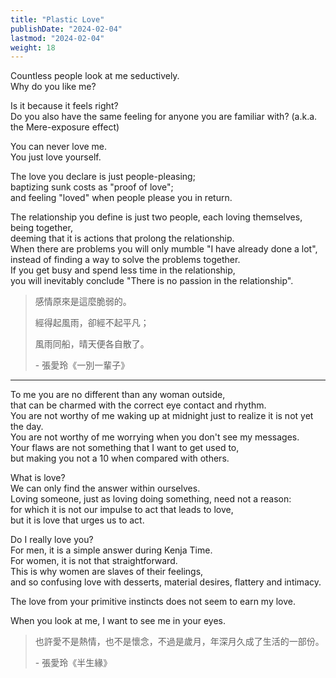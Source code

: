 ```yaml
---
title: "Plastic Love"
publishDate: "2024-02-04"
lastmod: "2024-02-04"
weight: 18
---
```


Countless people look at me seductively.<br/>
Why do you like me?<br/>

Is it because it feels right?<br/>
Do you also have the same feeling for anyone you are familiar with? (a.k.a. the Mere-exposure effect)<br/>

You can never love me.<br/>
You just love yourself.<br/>

The love you declare is just people-pleasing;<br/>
baptizing sunk costs as "proof of love";<br/>
and feeling "loved" when people please you in return.<br/>

The relationship you define is just two people, each loving themselves, being together,<br/>
deeming that it is actions that prolong the relationship.<br/>
When there are problems you will only mumble "I have already done a lot",<br/>
instead of finding a way to solve the problems together.<br/>
If you get busy and spend less time in the relationship,<br/>
you will inevitably conclude "There is no passion in the relationship".<br/>

> 感情原來是這麼脆弱的。
>
> 經得起風雨，卻經不起平凡；
>
> 風雨同船，晴天便各自散了。
>
> \- 張愛玲《一別一輩子》

---

To me you are no different than any woman outside,<br/>
that can be charmed with the correct eye contact and rhythm.<br/>
You are not worthy of me waking up at midnight just to realize it is not yet the day.<br/>
You are not worthy of me worrying when you don't see my messages.<br/>
Your flaws are not something that I want to get used to,<br/>
but making you not a 10 when compared with others.<br/>

What is love?<br/>
We can only find the answer within ourselves.<br/>
Loving someone, just as loving doing something, need not a reason:<br/>
for which it is not our impulse to act that leads to love,<br/>
but it is love that urges us to act.<br/>

Do I really love you?<br/>
For men, it is a simple answer during Kenja Time.<br/>
For women, it is not that straightforward.<br/>
This is why women are slaves of their feelings,<br/>
and so confusing love with desserts, material desires, flattery and intimacy.<br/>

The love from your primitive instincts does not seem to earn my love.<br/>

When you look at me, I want to see me in your eyes.<br/>

> 也許愛不是熱情，也不是懷念，不過是歲月，年深月久成了生活的一部份。
>
> \- 張愛玲《半生緣》
